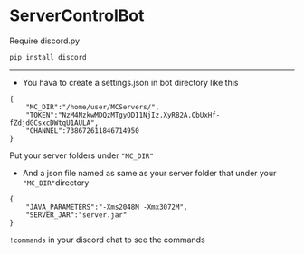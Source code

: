 # ServerControlBot

Require discord.py
```
pip install discord
```

***
* You hava to create a settings.json in bot directory like this
```
{
    "MC_DIR":"/home/user/MCServers/",
    "TOKEN":"NzM4NzkwMDQzMTgyODI1NjIz.XyRB2A.ObUxHf-fZdjdGCsxcDWtqU1AULA",
    "CHANNEL":738672611846714950
}
```
Put your server folders under `"MC_DIR"`


* And a json file named as same as your server folder that under your `"MC_DIR"`directory

```
{
    "JAVA_PARAMETERS":"-Xms2048M -Xmx3072M",
    "SERVER_JAR":"server.jar"
}
``` 

`!commands` in your discord chat to see the commands
